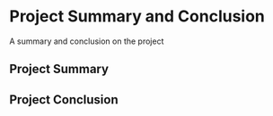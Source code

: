 # Project Summary and Conclusion #
A summary and conclusion on the project

## Project Summary ##

## Project Conclusion ##

